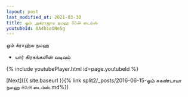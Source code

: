 ```yaml
---
layout: post
last_modified_at: 2021-03-30
title: ஓம் அக்ராஜாய நமஹ ௧௦௮ டைம்ஸ்
youtubeId: 8A4bioONe5g
---
```

 
 
 ஓம் க்ராஹ்ய நமஹ  
 
 -  யார் கிரகங்களின் வடிவம் 
 
  
 
  
 
 
 
 
 
 


{% include youtubePlayer.html id=page.youtubeId %}
 
[Next]({{ site.baseurl }}{% link  split2/_posts/2016-06-15-ஓம் சுகண்டாயா நமஹ ௧௦௮ டைம்ஸ்.md%})
 
